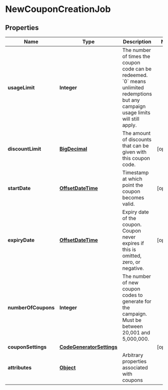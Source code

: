 

# NewCouponCreationJob


## Properties

Name | Type | Description | Notes
------------ | ------------- | ------------- | -------------
**usageLimit** | **Integer** | The number of times the coupon code can be redeemed. &#x60;0&#x60; means unlimited redemptions but any campaign usage limits will still apply.  | 
**discountLimit** | [**BigDecimal**](BigDecimal.md) | The amount of discounts that can be given with this coupon code.  |  [optional]
**startDate** | [**OffsetDateTime**](OffsetDateTime.md) | Timestamp at which point the coupon becomes valid. |  [optional]
**expiryDate** | [**OffsetDateTime**](OffsetDateTime.md) | Expiry date of the coupon. Coupon never expires if this is omitted, zero, or negative. |  [optional]
**numberOfCoupons** | **Integer** | The number of new coupon codes to generate for the campaign. Must be between 20,001 and 5,000,000. | 
**couponSettings** | [**CodeGeneratorSettings**](CodeGeneratorSettings.md) |  |  [optional]
**attributes** | [**Object**](.md) | Arbitrary properties associated with coupons | 



